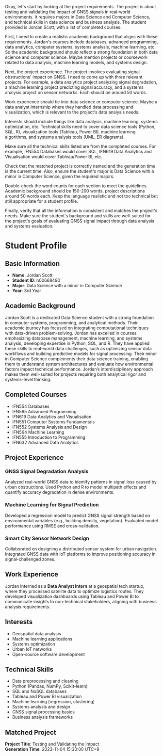 <think>
Okay, let's start by looking at the project requirements. The project is about testing and validating the impact of GNSS signals in real-world environments. It requires majors in Data Science and Computer Science, and technical skills in data science and business analysis. The student provided is Jordan Scott, with a list of completed courses.

First, I need to create a realistic academic background that aligns with these requirements. Jordan's courses include databases, advanced programming, data analytics, computer systems, systems analysis, machine learning, etc. So the academic background should reflect a strong foundation in both data science and computer science. Maybe mention projects or coursework related to data analysis, machine learning models, and systems design.

Next, the project experience. The project involves evaluating signal obstructions' impact on GNSS. I need to come up with three relevant projects. For example, a data analytics project analyzing signal degradation, a machine learning project predicting signal accuracy, and a systems analysis project on sensor networks. Each should be around 50 words.

Work experience should tie into data science or computer science. Maybe a data analyst internship where they handled data processing and visualization, which is relevant to the project's data analysis needs.

Interests should include things like data analysis, machine learning, systems optimization, etc. Technical skills need to cover data science tools (Python, SQL, R), visualization tools (Tableau, Power BI), machine learning algorithms, and systems analysis tools (UML, ER diagrams).

Make sure all the technical skills listed are from the completed courses. For example, IFN554 Databases would cover SQL, IFN619 Data Analytics and Visualisation would cover Tableau/Power BI, etc.

Check that the matched project is correctly named and the generation time is the current time. Also, ensure the student's major is Data Science with a minor in Computer Science, given the required majors.

Double-check the word counts for each section to meet the guidelines. Academic background should be 150-200 words, project descriptions around 50 words each. Keep the language realistic and not too technical but still appropriate for a student profile.

Finally, verify that all the information is consistent and matches the project's needs. Make sure the student's background and skills are well-suited for the project's goals of evaluating GNSS signal impact through data analysis and systems evaluation.
</think>

# Student Profile

## Basic Information  
- **Name**: Jordan Scott  
- **Student ID**: n00668490  
- **Major**: Data Science with a minor in Computer Science  
- **Year**: 3rd Year  

## Academic Background  
Jordan Scott is a dedicated Data Science student with a strong foundation in computer systems, programming, and analytical methods. Their academic journey has focused on integrating computational techniques with data-driven problem-solving. Jordan has excelled in courses emphasizing database management, machine learning, and systems analysis, developing expertise in Python, SQL, and R. They have applied these skills to real-world data challenges, such as optimizing sensor data workflows and building predictive models for signal processing. Their minor in Computer Science complements their data science training, enabling them to understand system architectures and evaluate how environmental factors impact technical performance. Jordan’s interdisciplinary approach makes them well-suited for projects requiring both analytical rigor and systems-level thinking.  

## Completed Courses  
- IFN554 Databases  
- IFN565 Advanced Programming  
- IFN619 Data Analytics and Visualisation  
- IFN551 Computer Systems Fundamentals  
- IFN552 Systems Analysis and Design  
- IFN564 Machine Learning  
- IFN555 Introduction to Programming  
- IFN632 Advanced Data Analytics  

## Project Experience  
### GNSS Signal Degradation Analysis  
Analyzed real-world GNSS data to identify patterns in signal loss caused by urban obstructions. Used Python and R to model multipath effects and quantify accuracy degradation in dense environments.  

### Machine Learning for Signal Prediction  
Developed a regression model to predict GNSS signal strength based on environmental variables (e.g., building density, vegetation). Evaluated model performance using RMSE and cross-validation.  

### Smart City Sensor Network Design  
Collaborated on designing a distributed sensor system for urban navigation. Integrated GNSS data with IoT platforms to improve positioning accuracy in signal-challenged zones.  

## Work Experience  
Jordan interned as a **Data Analyst Intern** at a geospatial tech startup, where they processed satellite data to optimize logistics routes. They developed visualization dashboards using Tableau and Power BI to communicate insights to non-technical stakeholders, aligning with business analysis requirements.  

## Interests  
- Geospatial data analysis  
- Machine learning applications  
- Systems optimization  
- Urban IoT networks  
- Open-source software development  

## Technical Skills  
- Data preprocessing and cleaning  
- Python (Pandas, NumPy, Scikit-learn)  
- SQL and NoSQL databases  
- Tableau and Power BI visualization  
- Machine learning (regression, clustering)  
- Systems analysis and design  
- GNSS signal processing basics  
- Business analysis frameworks  

## Matched Project  
**Project Title**: Testing and Validating the Impact  
**Generation Time**: 2023-11-04 15:30:00 UTC+8